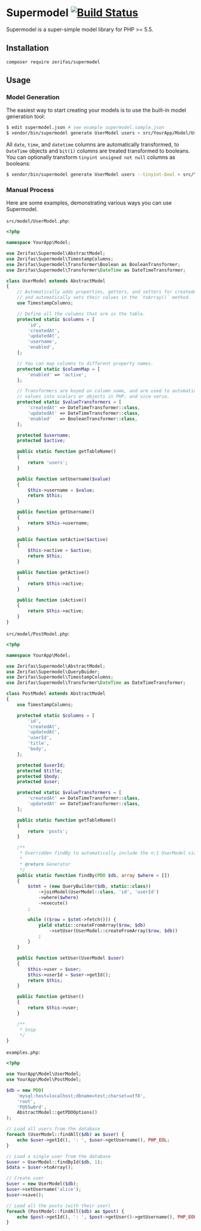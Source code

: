 # Supermodel [![Build Status](https://travis-ci.org/Drarok/supermodel.svg?branch=master)](https://travis-ci.org/Drarok/supermodel)

Supermodel is a super-simple model library for PHP >= 5.5.

## Installation

    composer require zerifas/supermodel

## Usage

### Model Generation

The easiest way to start creating your models is to use the built-in model generation tool:

```bash
$ edit supermodel.json # see example supermodel.sample.json
$ vendor/bin/supermodel generate UserModel users > src/YourApp/Model/UserModel.php
```

All `date`, `time`, and `datetime` columns are automatically transformed, to `DateTime` objects and `bit(1)` columns are treated transformed to booleans. You can optionally transform `tinyint unsigned not null` columns as booleans:

```bash
$ vendor/bin/supermodel generate UserModel users --tinyint-bool > src/YourApp/Model/UserModel.php
```

### Manual Process

Here are some examples, demonstrating various ways you can use Supermodel.

`src/model/UserModel.php`:
```php
<?php

namespace YourApp\Model;

use Zerifas\Supermodel\AbstractModel;
use Zerifas\Supermodel\TimestampColumns;
use Zerifas\Supermodel\Transformer\Boolean as BooleanTransformer;
use Zerifas\Supermodel\Transformer\DateTime as DateTimeTransformer;

class UserModel extends AbstractModel
{
    // Automatically adds properties, getters, and setters for createdAt and updatedAt,
    // and automatically sets their values in the `toArray()` method.
    use TimestampColumns;

    // Define all the columns that are in the table.
    protected static $columns = [
        'id',
        'createdAt',
        'updatedAt',
        'username',
        'enabled',
    ];

    // You can map columns to different property names.
    protected static $columnMap = [
        'enabled' => 'active',
    ];

    // Transformers are keyed on column name, and are used to automatically convert database
    // values into scalars or objects in PHP, and vice versa.
    protected static $valueTransformers = [
        'createdAt' => DateTimeTransformer::class,
        'updatedAt' => DateTimeTransformer::class,
        'enabled'   => BooleanTransformer::class,
    ];

    protected $username;
    protected $active;

    public static function getTableName()
    {
        return 'users';
    }

    public function setUsername($value)
    {
        $this->username = $value;
        return $this;
    }

    public function getUsername()
    {
        return $this->username;
    }

    public function setActive($active)
    {
        $this->active = $active;
        return $this;
    }

    public function getActive()
    {
        return $this->active;
    }

    public function isActive()
    {
        return $this->active;
    }
}
```

`src/model/PostModel.php`:
```php
<?php

namespace YourApp\Model;

use Zerifas\Supermodel\AbstractModel;
use Zerifas\Supermodel\QueryBuider;
use Zerifas\Supermodel\TimestampColumns;
use Zerifas\Supermodel\Transformer\DateTime as DateTimeTransformer;

class PostModel extends AbstractModel
{
    use TimestampColumns;

    protected static $columns = [
        'id',
        'createdAt',
        'updatedAt',
        'userId',
        'title',
        'body',
    ];

    protected $userId;
    protected $title;
    protected $body;
    protected $user;

    protected static $valueTransformers = [
        'createdAt' => DateTimeTransformer::class,
        'updatedAt' => DateTimeTransformer::class,
    ];

    public static function getTableName()
    {
        return 'posts';
    }

    /**
     * Overridden findBy to automatically include the n:1 UserModel via SQL JOIN.
     *
     * @return Generator
     */
    public static function findBy(PDO $db, array $where = [])
    {
        $stmt = (new QueryBuilder($db, static::class))
            ->joinModel(UserModel::class, 'id', 'userId')
            ->where($where)
            ->execute()
        ;

        while (($row = $stmt->fetch())) {
            yield static::createFromArray($row, $db)
                ->setUser(UserModel::createFromArray($row, $db))
            ;
        }
    }

    public function setUser(UserModel $user)
    {
        $this->user = $user;
        $this->userId = $user->getId();
        return $this;
    }

    public function getUser()
    {
        return $this->user;
    }

    /**
     * Snip
     */
}
```

`examples.php`:
```php
<?php

use YourApp\Model\UserModel;
use YourApp\Model\PostModel;

$db = new PDO(
    'mysql:host=localhost;dbname=test;charset=utf8',
    'root',
    'P@55w0rd',
    AbstractModel::getPDOOptions()
);

// Load all users from the database
foreach (UserModel::findAll($db) as $user) {
    echo $user->getId(), ': ', $user->getUsername(), PHP_EOL;
}

// Load a single user from the database
$user = UserModel::findById($db, 1);
$data = $user->toArray();

// Create user
$user = new UserModel($db);
$user->setUsername('alice');
$user->save();

// Load all the posts (with their user)
foreach (PostModel::findAll($db) as $post) {
    echo $post->getId(), ': ', $post->getUser()->getUsername(), PHP_EOL;
}
```
